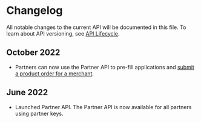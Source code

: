 <!-- START_METADATA
---
title: Partner API changelog
sidebar_label: Changelog
sidebar_position: 200
pagination_next: null
pagination_prev: null
---
END_METADATA -->

# Changelog

All notable changes to the current API will be documented in this file.
To learn about API versioning, see
[API Lifecycle](https://developer.vippsmobilepay.com/docs/common-topics/api-lifecycle/).

## October 2022

* Partners can now use the Partner API to pre-fill applications and
[submit a product order for a merchant](./vipps-partner-api.md#submit-a-product-order-for-a-merchant).

## June 2022

* Launched Partner API. The Partner API is now available for all partners using partner keys.
